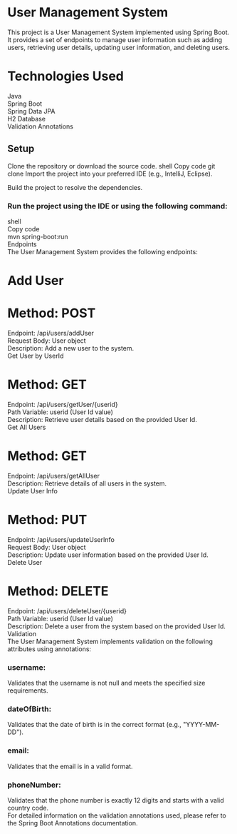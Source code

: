 
# User Management System
This project is a User Management System implemented using Spring Boot. It provides a set of endpoints to manage user information such as adding users, retrieving user details, updating user information, and deleting users.

# Technologies Used
Java</br>
Spring Boot</br>
Spring Data JPA</br>
H2 Database</br>
Validation Annotations</br>
## Setup
Clone the repository or download the source code.
shell
Copy code
git clone <repository-url>
Import the project into your preferred IDE (e.g., IntelliJ, Eclipse).

Build the project to resolve the dependencies.

### Run the project using the IDE or using the following command:

shell</br>
Copy code</br>
mvn spring-boot:run</br>
Endpoints</br>
The User Management System provides the following endpoints:</br>

# Add User

# Method: POST</br>
Endpoint: /api/users/addUser</br>
Request Body: User object</br>
Description: Add a new user to the system.</br>
Get User by UserId</br>

# Method: GET
Endpoint: /api/users/getUser/{userid}</br>
Path Variable: userid (User Id value)</br>
Description: Retrieve user details based on the provided User Id.</br>
Get All Users</br>

# Method: GET
Endpoint: /api/users/getAllUser</br>
Description: Retrieve details of all users in the system.</br>
Update User Info</br>

# Method: PUT
Endpoint: /api/users/updateUserInfo</br>
Request Body: User object</br>
Description: Update user information based on the provided User Id.</br>
Delete User</br>

# Method: DELETE
Endpoint: /api/users/deleteUser/{userid}</br>
Path Variable: userid (User Id value)</br>
Description: Delete a user from the system based on the provided User Id.</br>
Validation</br>
The User Management System implements validation on the following attributes using annotations:</br>

### username:
Validates that the username is not null and meets the specified size requirements.</br>
### dateOfBirth:
Validates that the date of birth is in the correct format (e.g., "YYYY-MM-DD").</br>
### email: 
Validates that the email is in a valid format.</br>
### phoneNumber: 
Validates that the phone number is exactly 12 digits and starts with a valid country code.</br>
For detailed information on the validation annotations used, please refer to the Spring Boot Annotations documentation.</br>
